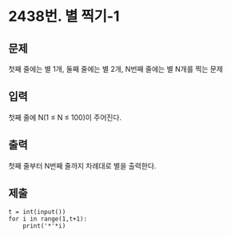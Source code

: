 # 2438번. 별 찍기-1



## 문제

첫째 줄에는 별 1개, 둘째 줄에는 별 2개, N번째 줄에는 별 N개를 찍는 문제



## 입력

첫째 줄에 N(1 ≤ N ≤ 100)이 주어진다.



## 출력

첫째 줄부터 N번째 줄까지 차례대로 별을 출력한다.



## 제출

```
t = int(input())
for i in range(1,t+1):
    print('*'*i)
```

